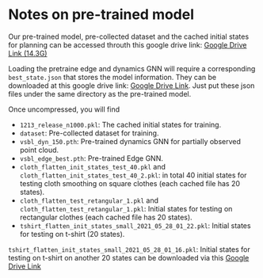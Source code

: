 # Notes on pre-trained model
Our pre-trained model, pre-collected dataset and the cached initial states for planning can be accessed throuth this google drive link: [Google Drive Link (14.3G)](https://drive.google.com/file/d/16KjI8ONMgfuUWMHWP1rT2x7B97n94BFo/view?usp=sharing)

Loading the pretraine edge and dynamics GNN will require a corresponding `best_state.json` that stores the model information. They can be downloaded at this google drive link: [Google Drive Link](https://drive.google.com/drive/folders/1CdCodTJ65NGK2qMK0wjsaOp_Ra6sTmD7?usp=sharing). Just put these json files under the same directory as the pre-trained model. 

Once uncompressed, you will find
* `1213_release_n1000.pkl`: The cached initial states for training.
* `dataset`: Pre-collected dataset for training.
* `vsbl_dyn_150.pth`: Pre-trained dynamics GNN for partially observed point cloud.
* `vsbl_edge_best.pth`: Pre-trained Edge GNN.
* `cloth_flatten_init_states_test_40.pkl` and `cloth_flatten_init_states_test_40_2.pkl`: in total 40 initial states for testing cloth smoothing on square clothes (each cached file has 20 states).
* `cloth_flatten_test_retangular_1.pkl` and `cloth_flatten_test_retangular_1.pkl`: Initial states for testing on rectangular clothes (each cached file has 20 states).
* `tshirt_flatten_init_states_small_2021_05_28_01_22.pkl`: Initial states for testing on t-shirt (20 states).

`tshirt_flatten_init_states_small_2021_05_28_01_16.pkl`: Initial states for testing on t-shirt on another 20 states can be downloaded via this [Google Drive Link](https://drive.google.com/drive/folders/1CdCodTJ65NGK2qMK0wjsaOp_Ra6sTmD7?usp=sharing)
